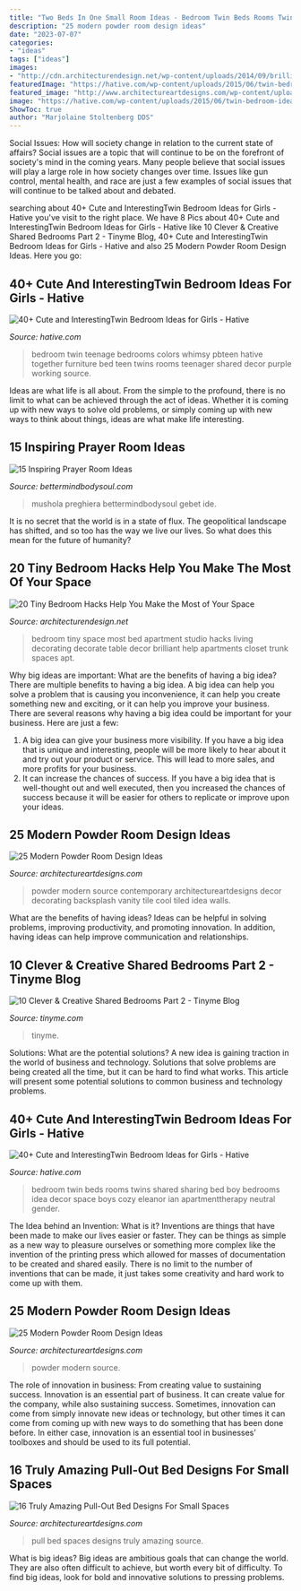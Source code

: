 ```yaml
---
title: "Two Beds In One Small Room Ideas - Bedroom Twin Beds Rooms Twins Shared Sharing Bed Boy Bedrooms Idea Decor Space Boys Cozy Eleanor Ian Apartmenttherapy Neutral Gender"
description: "25 modern powder room design ideas"
date: "2023-07-07"
categories:
- "ideas"
tags: ["ideas"]
images:
- "http://cdn.architecturendesign.net/wp-content/uploads/2014/09/brilliant-ideas-for-tiny-bedroom-3.jpg"
featuredImage: "https://hative.com/wp-content/uploads/2015/06/twin-bedroom-ideas-for-girls/37-twin-bedroom-ideas-for-girls.jpg"
featured_image: "http://www.architectureartdesigns.com/wp-content/uploads/2017/05/12-21.jpg"
image: "https://hative.com/wp-content/uploads/2015/06/twin-bedroom-ideas-for-girls/35-twin-bedroom-ideas-for-girls.jpg"
ShowToc: true
author: "Marjolaine Stoltenberg DDS"
---
```



Social Issues: How will society change in relation to the current state of affairs?
Social issues are a topic that will continue to be on the forefront of society's mind in the coming years. Many people believe that social issues will play a large role in how society changes over time. Issues like gun control, mental health, and race are just a few examples of social issues that will continue to be talked about and debated.

	

		
searching about 40+ Cute and InterestingTwin Bedroom Ideas for Girls - Hative you've visit to the right place. We have 8 Pics about 40+ Cute and InterestingTwin Bedroom Ideas for Girls - Hative like 10 Clever &amp; Creative Shared Bedrooms Part 2 - Tinyme Blog, 40+ Cute and InterestingTwin Bedroom Ideas for Girls - Hative and also 25 Modern Powder Room Design Ideas. Here you go:
		
    
## 40+ Cute And InterestingTwin Bedroom Ideas For Girls - Hative

<img loading=lazy src="https://hative.com/wp-content/uploads/2015/06/twin-bedroom-ideas-for-girls/35-twin-bedroom-ideas-for-girls.jpg" onerror="this.onerror=null;this.src='https://tse1.mm.bing.net/th?id=OIP.YbOu8z7IJ8zb4Yx0Uc-nLwHaF2&amp;pid=15.1';" alt="40+ Cute and InterestingTwin Bedroom Ideas for Girls - Hative">

_Source: hative.com_

>bedroom twin teenage bedrooms colors whimsy pbteen hative together furniture bed teen twins rooms teenager shared decor purple working source. 

	

Ideas are what life is all about. From the simple to the profound, there is no limit to what can be achieved through the act of ideas. Whether it is coming up with new ways to solve old problems, or simply coming up with new ways to think about things, ideas are what make life interesting.

    
## 15 Inspiring Prayer Room Ideas

<img loading=lazy src="https://bettermindbodysoul.com/wp-content/uploads/2019/08/Screen-Prayers-e1565406321903.jpg" onerror="this.onerror=null;this.src='https://tse3.mm.bing.net/th?id=OIP.cQF6u83Usah9d0SfHwywGwHaLH&amp;pid=15.1';" alt="15 Inspiring Prayer Room Ideas">

_Source: bettermindbodysoul.com_

>mushola preghiera bettermindbodysoul gebet ide. 

	

It is no secret that the world is in a state of flux. The geopolitical landscape has shifted, and so too has the way we live our lives. So what does this mean for the future of humanity? 

    
## 20 Tiny Bedroom Hacks Help You Make The Most Of Your Space

<img loading=lazy src="http://cdn.architecturendesign.net/wp-content/uploads/2014/09/brilliant-ideas-for-tiny-bedroom-3.jpg" onerror="this.onerror=null;this.src='https://tse4.mm.bing.net/th?id=OIP.NwGbqJJzj9FTGxzvawxOUgHaKu&amp;pid=15.1';" alt="20 Tiny Bedroom Hacks Help You Make the Most of Your Space">

_Source: architecturendesign.net_

>bedroom tiny space most bed apartment studio hacks living decorating decorate table decor brilliant help apartments closet trunk spaces apt. 

	

Why big ideas are important: What are the benefits of having a big idea?
There are multiple benefits to having a big idea. A big idea can help you solve a problem that is causing you inconvenience, it can help you create something new and exciting, or it can help you improve your business. There are several reasons why having a big idea could be important for your business. Here are just a few: 
1) A big idea can give your business more visibility. If you have a big idea that is unique and interesting, people will be more likely to hear about it and try out your product or service. This will lead to more sales, and more profits for your business. 
2) It can increase the chances of success. If you have a big idea that is well-thought out and well executed, then you increased the chances of success because it will be easier for others to replicate or improve upon your ideas.

    
## 25 Modern Powder Room Design Ideas

<img loading=lazy src="http://www.architectureartdesigns.com/wp-content/uploads/2013/09/81.jpg" onerror="this.onerror=null;this.src='https://tse4.mm.bing.net/th?id=OIP.kj-tHCaSgf5A7kseXz6sZQHaLI&amp;pid=15.1';" alt="25 Modern Powder Room Design Ideas">

_Source: architectureartdesigns.com_

>powder modern source contemporary architectureartdesigns decor decorating backsplash vanity tile cool tiled idea walls. 

	

What are the benefits of having ideas?
Ideas can be helpful in solving problems, improving productivity, and promoting innovation. In addition, having ideas can help improve communication and relationships.

    
## 10 Clever &amp; Creative Shared Bedrooms Part 2 - Tinyme Blog

<img loading=lazy src="https://www.tinyme.com/blog/wp-content/uploads/10-clever-creative-shared-bedrooms-part-2/10-Clever-Creative-Shared-Bedrooms-Part-2-1.jpg" onerror="this.onerror=null;this.src='https://tse4.mm.bing.net/th?id=OIP.z0kvuO4ziv86CCw1Ro4dogHaK2&amp;pid=15.1';" alt="10 Clever &amp; Creative Shared Bedrooms Part 2 - Tinyme Blog">

_Source: tinyme.com_

>tinyme. 

	

Solutions: What are the potential solutions?
A new idea is gaining traction in the world of business and technology. Solutions that solve problems are being created all the time, but it can be hard to find what works. This article will present some potential solutions to common business and technology problems.

    
## 40+ Cute And InterestingTwin Bedroom Ideas For Girls - Hative

<img loading=lazy src="https://hative.com/wp-content/uploads/2015/06/twin-bedroom-ideas-for-girls/37-twin-bedroom-ideas-for-girls.jpg" onerror="this.onerror=null;this.src='https://tse3.mm.bing.net/th?id=OIP.bcjK8s4R6s15EkflqmkK8AHaFG&amp;pid=15.1';" alt="40+ Cute and InterestingTwin Bedroom Ideas for Girls - Hative">

_Source: hative.com_

>bedroom twin beds rooms twins shared sharing bed boy bedrooms idea decor space boys cozy eleanor ian apartmenttherapy neutral gender. 

	

The Idea behind an Invention: What is it?
Inventions are things that have been made to make our lives easier or faster. They can be things as simple as a new way to pleasure ourselves or something more complex like the invention of the printing press which allowed for masses of documentation to be created and shared easily. There is no limit to the number of inventions that can be made, it just takes some creativity and hard work to come up with them.

    
## 25 Modern Powder Room Design Ideas

<img loading=lazy src="https://www.architectureartdesigns.com/wp-content/uploads/2013/09/91.jpg" onerror="this.onerror=null;this.src='https://tse3.mm.bing.net/th?id=OIP.xMj8DahGBjWYvIROF71xxgAAAA&amp;pid=15.1';" alt="25 Modern Powder Room Design Ideas">

_Source: architectureartdesigns.com_

>powder modern source. 

	

The role of innovation in business: From creating value to sustaining success.
Innovation is an essential part of business. It can create value for the company, while also sustaining success. Sometimes, innovation can come from simply innovate new ideas or technology, but other times it can come from coming up with new ways to do something that has been done before. In either case, innovation is an essential tool in businesses’ toolboxes and should be used to its full potential.

    
## 16 Truly Amazing Pull-Out Bed Designs For Small Spaces

<img loading=lazy src="http://www.architectureartdesigns.com/wp-content/uploads/2017/05/12-21.jpg" onerror="this.onerror=null;this.src='https://tse4.mm.bing.net/th?id=OIP.OCpiROyBPObsQlyRkgNBWAHaJ4&amp;pid=15.1';" alt="16 Truly Amazing Pull-Out Bed Designs For Small Spaces">

_Source: architectureartdesigns.com_

>pull bed spaces designs truly amazing source. 

	

What is big ideas?
Big ideas are ambitious goals that can change the world. They are also often difficult to achieve, but worth every bit of difficulty. To find big ideas, look for bold and innovative solutions to pressing problems.

